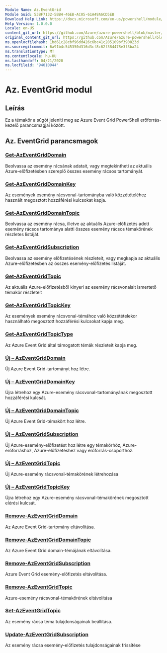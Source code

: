 ```yaml
---
Module Name: Az.EventGrid
Module Guid: 53BF7132-5BB4-46EB-AC05-61A49A6CD5EB
Download Help Link: https://docs.microsoft.com/en-us/powershell/module/az.eventgrid
Help Version: 1.0.0.0
Locale: en-US
content_git_url: https://github.com/Azure/azure-powershell/blob/master/src/EventGrid/EventGrid/help/Az.EventGrid.md
original_content_git_url: https://github.com/Azure/azure-powershell/blob/master/src/EventGrid/EventGrid/help/Az.EventGrid.md
ms.openlocfilehash: 1bd61c28cbf96dd426c6bc41c205109bf390823d
ms.sourcegitcommit: 6a91b4c545350d316d3cf8c62f384478e3f3ba24
ms.translationtype: MT
ms.contentlocale: hu-HU
ms.lasthandoff: 04/21/2020
ms.locfileid: "94010944"
---
```

# Az. EventGrid modul
## Leírás
Ez a témakör a súgót jeleníti meg az Azure Event Grid PowerShell erőforrás-kezelő parancsmagjai között.

## Az. EventGrid parancsmagok
### [Get-AzEventGridDomain](Get-AzEventGridDomain.md)
Beolvassa az esemény rácsának adatait, vagy megtekintheti az aktuális Azure-előfizetésben szereplő összes esemény rácsos tartományát.

### [Get-AzEventGridDomainKey](Get-AzEventGridDomainKey.md)
Az események esemény rácsvonal-tartományba való közzétételéhez használt megosztott hozzáférési kulcsokat kapja.

### [Get-AzEventGridDomainTopic](Get-AzEventGridDomainTopic.md)
Beolvassa az esemény rácsa, illetve az aktuális Azure-előfizetés adott esemény rácsos tartománya alatti összes esemény rácsos témakörének részletes listáját.

### [Get-AzEventGridSubscription](Get-AzEventGridSubscription.md)
Beolvassa az esemény előfizetésének részleteit, vagy megkapja az aktuális Azure-előfizetésben az összes esemény-előfizetés listáját.

### [Get-AzEventGridTopic](Get-AzEventGridTopic.md)
Az aktuális Azure-előfizetésből kinyeri az esemény rácsvonalait ismertető témakör részleteit

### [Get-AzEventGridTopicKey](Get-AzEventGridTopicKey.md)
Az események esemény rácsvonal-témához való közzétételekor használható megosztott hozzáférési kulcsokat kapja meg.

### [Get-AzEventGridTopicType](Get-AzEventGridTopicType.md)
Az Azure Event Grid által támogatott témák részleteit kapja meg.

### [Új – AzEventGridDomain](New-AzEventGridDomain.md)
Új Azure Event Grid-tartományt hoz létre.

### [Új – AzEventGridDomainKey](New-AzEventGridDomainKey.md)
Újra létrehoz egy Azure-esemény rácsvonal-tartományának megosztott hozzáférési kulcsát.

### [Új – AzEventGridDomainTopic](New-AzEventGridDomainTopic.md)
Új Azure Event Grid-témakört hoz létre.

### [Új – AzEventGridSubscription](New-AzEventGridSubscription.md)
Új Azure-esemény-előfizetést hoz létre egy témakörhöz, Azure-erőforráshoz, Azure-előfizetéshez vagy erőforrás-csoporthoz.

### [Új – AzEventGridTopic](New-AzEventGridTopic.md)
Új Azure-esemény rácsvonal-témakörének létrehozása

### [Új – AzEventGridTopicKey](New-AzEventGridTopicKey.md)
Újra létrehoz egy Azure-esemény rácsvonal-témakörének megosztott elérési kulcsát.

### [Remove-AzEventGridDomain](Remove-AzEventGridDomain.md)
Az Azure Event Grid-tartomány eltávolítása.

### [Remove-AzEventGridDomainTopic](Remove-AzEventGridDomainTopic.md)
Az Azure Event Grid domain-témájának eltávolítása.

### [Remove-AzEventGridSubscription](Remove-AzEventGridSubscription.md)
Azure Event Grid esemény-előfizetés eltávolítása.

### [Remove-AzEventGridTopic](Remove-AzEventGridTopic.md)
Azure-esemény rácsvonal-témakörének eltávolítása

### [Set-AzEventGridTopic](Set-AzEventGridTopic.md)
Az esemény rácsa téma tulajdonságainak beállítása.

### [Update-AzEventGridSubscription](Update-AzEventGridSubscription.md)
Az esemény rácsa esemény-előfizetés tulajdonságainak frissítése

